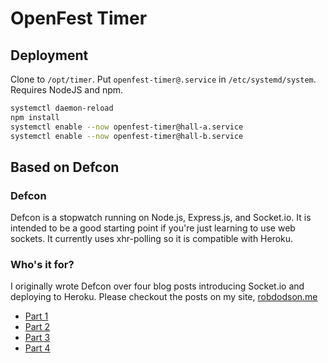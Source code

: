 # OpenFest Timer

## Deployment

Clone to `/opt/timer`.
Put `openfest-timer@.service` in `/etc/systemd/system`.
Requires NodeJS and npm.

```bash
systemctl daemon-reload
npm install
systemctl enable --now openfest-timer@hall-a.service
systemctl enable --now openfest-timer@hall-b.service
```

## Based on Defcon

### Defcon

Defcon is a stopwatch running on Node.js, Express.js, and Socket.io.
It is intended to be a good starting point if you're just learning to use
web sockets. It currently uses xhr-polling so it is compatible with Heroku.

### Who's it for?

I originally wrote Defcon over four blog posts introducing Socket.io and
deploying to Heroku. Please checkout the posts on my site, [robdodson.me](http://robdodson.me)

- [Part 1](http://robdodson.me/blog/2012/06/04/deploying-your-first-node-dot-js-and-socket-dot-io-app-to-heroku/)
- [Part 2](http://robdodson.me/blog/2012/06/05/building-a-countdown-timer-with-socket-dot-io/)
- [Part 3](http://robdodson.me/blog/2012/06/06/building-a-countdown-timer-with-socket-dot-io-pt-2/)
- [Part 4](http://robdodson.me/blog/2012/06/07/building-a-countdown-timer-with-socket-dot-io-pt-3/)

